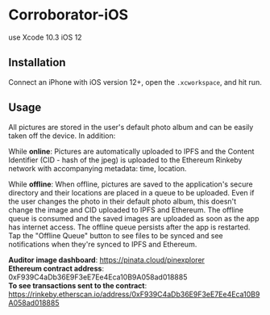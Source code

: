 # Corroborator-iOS

use Xcode 10.3
iOS 12

## Installation
Connect an iPhone with iOS version 12+, open the `.xcworkspace`, and hit run.

## Usage

All pictures are stored in the user's default photo album and can be easily taken off the device. In addition:

While **online**:
Pictures are automatically uploaded to IPFS and the Content Identifier (CID - hash of the jpeg) is uploaded to the Ethereum Rinkeby network with accompanying metadata: time, location.


While **offline**:
When offline, pictures are saved to the application's secure directory and their locations are placed in a queue to be uploaded. Even if the user changes the photo in their default photo album, this doesn't change the image and CID uploaded to IPFS and Ethereum. The offline queue is consumed and the saved images are uploaded as soon as the app has internet access. The offline queue persists after the app is restarted. Tap the "Offline Queue" button to see files to be synced and see notifications when they're synced to IPFS and Ethereum. 

**Auditor image dashboard**: https://pinata.cloud/pinexplorer  
**Ethereum contract address**: 0xF939C4aDb36E9F3eE7Ee4Eca10B9A058ad018885  
**To see transactions sent to the contract**: https://rinkeby.etherscan.io/address/0xF939C4aDb36E9F3eE7Ee4Eca10B9A058ad018885  
